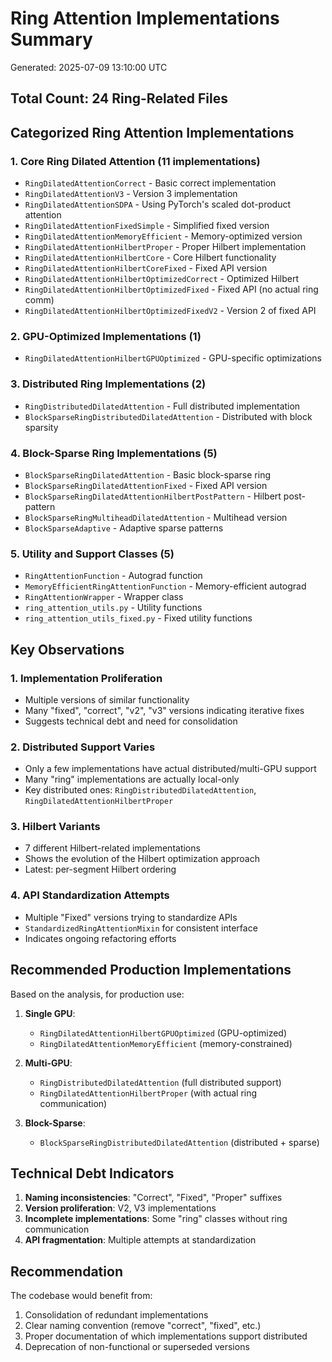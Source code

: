 # Ring Attention Implementations Summary

Generated: 2025-07-09 13:10:00 UTC

## Total Count: 24 Ring-Related Files

## Categorized Ring Attention Implementations

### 1. Core Ring Dilated Attention (11 implementations)
- `RingDilatedAttentionCorrect` - Basic correct implementation
- `RingDilatedAttentionV3` - Version 3 implementation
- `RingDilatedAttentionSDPA` - Using PyTorch's scaled dot-product attention
- `RingDilatedAttentionFixedSimple` - Simplified fixed version
- `RingDilatedAttentionMemoryEfficient` - Memory-optimized version
- `RingDilatedAttentionHilbertProper` - Proper Hilbert implementation
- `RingDilatedAttentionHilbertCore` - Core Hilbert functionality
- `RingDilatedAttentionHilbertCoreFixed` - Fixed API version
- `RingDilatedAttentionHilbertOptimizedCorrect` - Optimized Hilbert
- `RingDilatedAttentionHilbertOptimizedFixed` - Fixed API (no actual ring comm)
- `RingDilatedAttentionHilbertOptimizedFixedV2` - Version 2 of fixed API

### 2. GPU-Optimized Implementations (1)
- `RingDilatedAttentionHilbertGPUOptimized` - GPU-specific optimizations

### 3. Distributed Ring Implementations (2)
- `RingDistributedDilatedAttention` - Full distributed implementation
- `BlockSparseRingDistributedDilatedAttention` - Distributed with block sparsity

### 4. Block-Sparse Ring Implementations (5)
- `BlockSparseRingDilatedAttention` - Basic block-sparse ring
- `BlockSparseRingDilatedAttentionFixed` - Fixed API version
- `BlockSparseRingDilatedAttentionHilbertPostPattern` - Hilbert post-pattern
- `BlockSparseRingMultiheadDilatedAttention` - Multihead version
- `BlockSparseAdaptive` - Adaptive sparse patterns

### 5. Utility and Support Classes (5)
- `RingAttentionFunction` - Autograd function
- `MemoryEfficientRingAttentionFunction` - Memory-efficient autograd
- `RingAttentionWrapper` - Wrapper class
- `ring_attention_utils.py` - Utility functions
- `ring_attention_utils_fixed.py` - Fixed utility functions

## Key Observations

### 1. **Implementation Proliferation**
- Multiple versions of similar functionality
- Many "fixed", "correct", "v2", "v3" versions indicating iterative fixes
- Suggests technical debt and need for consolidation

### 2. **Distributed Support Varies**
- Only a few implementations have actual distributed/multi-GPU support
- Many "ring" implementations are actually local-only
- Key distributed ones: `RingDistributedDilatedAttention`, `RingDilatedAttentionHilbertProper`

### 3. **Hilbert Variants**
- 7 different Hilbert-related implementations
- Shows the evolution of the Hilbert optimization approach
- Latest: per-segment Hilbert ordering

### 4. **API Standardization Attempts**
- Multiple "Fixed" versions trying to standardize APIs
- `StandardizedRingAttentionMixin` for consistent interface
- Indicates ongoing refactoring efforts

## Recommended Production Implementations

Based on the analysis, for production use:

1. **Single GPU**: 
   - `RingDilatedAttentionHilbertGPUOptimized` (GPU-optimized)
   - `RingDilatedAttentionMemoryEfficient` (memory-constrained)

2. **Multi-GPU**:
   - `RingDistributedDilatedAttention` (full distributed support)
   - `RingDilatedAttentionHilbertProper` (with actual ring communication)

3. **Block-Sparse**:
   - `BlockSparseRingDistributedDilatedAttention` (distributed + sparse)

## Technical Debt Indicators

1. **Naming inconsistencies**: "Correct", "Fixed", "Proper" suffixes
2. **Version proliferation**: V2, V3 implementations
3. **Incomplete implementations**: Some "ring" classes without ring communication
4. **API fragmentation**: Multiple attempts at standardization

## Recommendation

The codebase would benefit from:
1. Consolidation of redundant implementations
2. Clear naming convention (remove "correct", "fixed", etc.)
3. Proper documentation of which implementations support distributed
4. Deprecation of non-functional or superseded versions